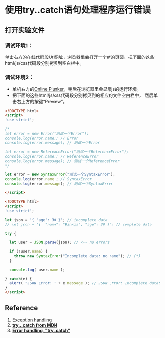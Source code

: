 # 使用try..catch语句处理程序运行错误

## 打开实验文件

### 调试环境1：
单击右方的[在线代码段Url网址](http://www.pythontutor.com/visualize.html#mode=edit)，浏览器里会打开一个新的页面，把下面的这些html/js/css代码段分别拷贝到空白栏中。

### 调试环境2：
- 单机右方的[Online Plunker](https://plnkr.co/edit/?open=lib%2Fscript.js)，稍后在浏览器里会显示js的运行环境。
- 把下面的这些html/js/css代码段分别拷贝到的相应的文件空白栏中， 然后单击右上方的按键“Preview”。

```html
<!DOCTYPE html>
<script>
'use strict';

/*
let error = new Error("测试一个Error");
console.log(error.name); // Error
console.log(error.message); // 测试一个Error

let error = new ReferenceError("测试一个ReferenceError");
console.log(error.name); // ReferenceError
console.log(error.message); // 测试一个ReferenceError
*/

let error = new SyntaxError("测试一个SyntaxError");
console.log(error.name); // SyntaxError
console.log(error.message); // 测试一个SyntaxError

</script>
```

```html
<!DOCTYPE html>
<script>
'use strict';

let json = '{ "age": 30 }'; // incomplete data
// let json = '{  "name": "Binxia", "age": 30 }'; // complete data
  
try {

  let user = JSON.parse(json); // <-- no errors

  if (!user.name) {
    throw new SyntaxError("Incomplete data: no name"); // (*)
  }

  console.log( user.name );

} catch(e) {
  alert( "JSON Error: " + e.message ); // JSON Error: Incomplete data: no name
}
</script>
```

## Reference

1. [Exception handling](https://en.wikipedia.org/wiki/Exception_handling)
2. [**try...catch from MDN**](https://developer.mozilla.org/en-US/docs/Web/JavaScript/Reference/Statements/try...catch)
3. [**Error handling, "try..catch"**](https://javascript.info/try-catch)



